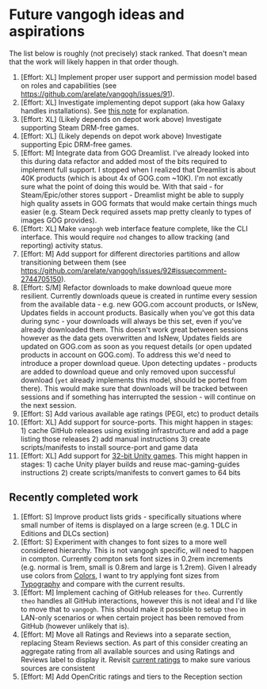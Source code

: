 # Future vangogh ideas and aspirations

The list below is roughly (not precisely) stack ranked. That doesn't mean that the work will likely happen in that order though.

1. [Effort: XL] Implement proper user support and permission model based on roles and capabilities (see https://github.com/arelate/vangogh/issues/91).
2. [Effort: XL] Investigate implementing depot support (aka how Galaxy handles installations). See [this note](https://github.com/arelate/theo?tab=readme-ov-file#vangogh-technical-decisions-and-resulting-theo-behaviors) for explanation.
3. [Effort: XL] (Likely depends on depot work above) Investigate supporting Steam DRM-free games.
4. [Effort: XL] (Likely depends on depot work above) Investigate supporting Epic DRM-free games.
5. [Effort: M] Integrate data from GOG Dreamlist. I've already looked into this during data refactor and added most of the bits required to implement full support. I stopped when I realized that Dreamlist is about 40K products (which is about 4x of GOG.com ~10K). I'm not excatly sure what the point of doing this would be. With that said - for Steam/Epic/other stores support - Dreamlist might be able to supply high quality assets in GOG formats that would make certain things much easier (e.g. Steam Deck required assets map pretty cleanly to types of images GOG provides).
6. [Effort: XL] Make `vangogh` web interface feature complete, like the CLI interface. This would require `nod` changes to allow tracking (and reporting) activity status.
7. [Effort: M] Add support for different directories partitions and allow transitioning between them (see https://github.com/arelate/vangogh/issues/92#issuecomment-2744705150).
8. [Effort: S/M] Refactor downloads to make download queue more resilient. Currently downloads queue is created in runtime every session from the available data - e.g. new GOG.com account products, or IsNew, Updates fields in account products. Basically when you've got this data during sync - your downloads will always be this set, even if you've already downloaded them. This doesn't work great between sessions however as the data gets overwritten and IsNew, Updates fields are updated on GOG.com as soon as you request details (or open updated products in account on GOG.com). To address this we'd need to introduce a proper download queue. Upon detecting updates - products are added to download queue and only removed upon successful download (`yet` already implements this model, should be ported from there). This would make sure that downloads will be tracked between sessions and if something has interrupted the session - will continue on the next session.
9. [Effort: S] Add various available age ratings (PEGI, etc) to product details
10. [Effort: XL] Add support for source-ports. This might happen in stages: 1) cache GitHub releases using existing infrastructure and add a page listing those releases 2) add manual instructions 3) create scripts/manifests to install source-port and game data
11. [Effort: XL] Add support for [32-bit Unity games](https://github.com/boggydigital/mac-gaming-guides/blob/main/common/unity-porting.md). This might happen in stages: 1) cache Unity player builds and reuse mac-gaming-guides instructions 2) create scripts/manifests to convert games to 64 bits

## Recently completed work

1. [Effort: S] Improve product lists grids - specifically situations where small number of items is displayed on a large screen (e.g. 1 DLC in Editions and DLCs section)
2. [Effort: S] Experiment with changes to font sizes to a more well considered hierarchy. This is not vangogh specific, will need to happen in compton. Currently compton sets font sizes in 0.2rem increments (e.g. normal is 1rem, small is 0.8rem and large is 1.2rem). Given I already use colors from [Colors](https://developer.apple.com/design/human-interface-guidelines/color#Specifications), I want to try applying font sizes from [Typography](https://developer.apple.com/design/human-interface-guidelines/typography#Specifications) and compare with the current results.
3. [Effort: M] Implement caching of GitHub releases for `theo`. Currently `theo` handles all GitHub interactions, however this is not ideal and I'd like to move that to `vangogh`. This should make it possible to setup `theo` in LAN-only scenarios or when certain project has been removed from GitHub (however unlikely that is).
4. [Effort: M] Move all Ratings and Reviews into a separate section, replacing Steam Reviews section. As part of this consider creating an aggregate rating from all available sources and using Ratings and Reviews label to display it. Revisit [current ratings](https://github.com/arelate/vangogh/blob/b47c30a72035ed653d443f06d46562dad4ed23a4/rest/compton_fragments/product_properties.go#L320) to make sure various sources are consistent
5. [Effort: M] Add OpenCritic ratings and tiers to the Reception section